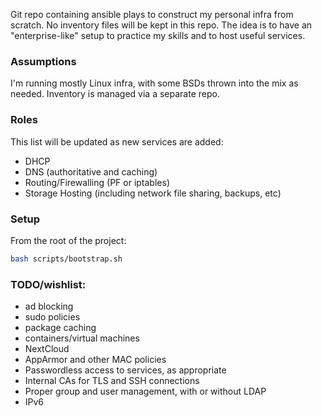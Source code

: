 Git repo containing ansible plays to construct my personal infra from scratch. No inventory files will be kept in this repo. The idea is to have an "enterprise-like" setup to practice my skills and to host useful services.

### Assumptions
I'm running mostly Linux infra, with some BSDs thrown into the mix as needed. Inventory is managed via a separate repo.

### Roles
This list will be updated as new services are added:
* DHCP
* DNS (authoritative and caching)
* Routing/Firewalling (PF or iptables)
* Storage Hosting (including network file sharing, backups, etc)

### Setup
From the root of the project:
```bash
bash scripts/bootstrap.sh
```

### TODO/wishlist:
* ad blocking
* sudo policies
* package caching
* containers/virtual machines
* NextCloud
* AppArmor and other MAC policies
* Passwordless access to services, as appropriate
* Internal CAs for TLS and SSH connections
* Proper group and user management, with or without LDAP
* IPv6